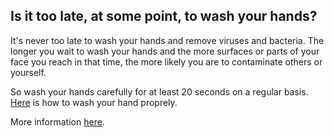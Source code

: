 ## Is it too late, at some point, to wash your hands?

It's never too late to wash your hands and remove viruses and bacteria. The longer you wait to wash your hands and the more surfaces or parts of your face you reach in that time, the more likely you are to contaminate others or yourself.

So wash your hands carefully for at least 20 seconds on a regular basis. [Here](https://www.canada.ca/en/public-health/services/publications/diseases-conditions/reduce-spread-covid-19-wash-your-hands.html) is how to wash your hand proprely.

More information [here](https://www.canada.ca/en/public-health/services/diseases/2019-novel-coronavirus-infection/prevention-risks.html).
